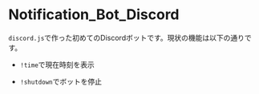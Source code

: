 # Notification_Bot_Discord
``discord.js``で作った初めてのDiscordボットです。現状の機能は以下の通りです。
- ``!time``で現在時刻を表示

- ``!shutdown``でボットを停止
